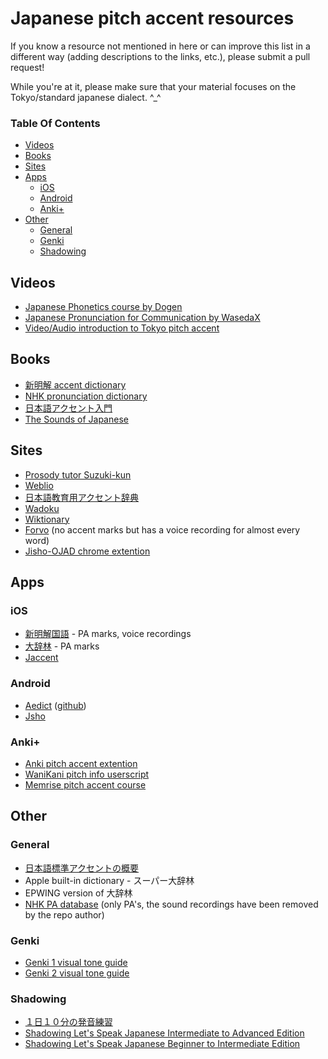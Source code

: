 # Japanese pitch accent resources

If you know a resource not mentioned in here or can improve this list in a different way (adding descriptions to the links, etc.), please submit a pull request! 

While you're at it, please make sure that your material focuses on the Tokyo/standard japanese dialect. ^_^

### Table Of Contents

- [Videos](#videos)
- [Books](#books)
- [Sites](#sites)
- [Apps](#apps)
  - [iOS](#ios)
  - [Android](#android)
  - [Anki+](#anki)
- [Other](#other)
  - [General](#general)
  - [Genki](#genki)
  - [Shadowing](#shadowing)

<!-- Generated by https://github.com/ekalinin/github-markdown-toc -->

## Videos

- [Japanese Phonetics course by Dogen](https://www.patreon.com/dogen)
- [Japanese Pronunciation for Communication by WasedaX](https://courses.edx.org/courses/course-v1:WasedaX+JPC111x+3T2016/course/)
- [Video/Audio introduction to Tokyo pitch accent](http://nihongo.hum.tmu.ac.jp/mic-j/accent/index.html)

## Books

- [新明解 accent dictionary](https://www.amazon.co.jp/%E6%96%B0%E6%98%8E%E8%A7%A3%E6%97%A5%E6%9C%AC%E8%AA%9E%E3%82%A2%E3%82%AF%E3%82%BB%E3%83%B3%E3%83%88%E8%BE%9E%E5%85%B8-%E7%AC%AC2%E7%89%88-CD%E4%BB%98%E3%81%8D-%E9%87%91%E7%94%B0%E4%B8%80-%E6%98%A5%E5%BD%A6/dp/4385136726/)
- [NHK pronunciation dictionary](https://www.amazon.co.jp/NHK-%E6%97%A5%E6%9C%AC%E8%AA%9E%E7%99%BA%E9%9F%B3%E3%82%A2%E3%82%AF%E3%82%BB%E3%83%B3%E3%83%88%E6%96%B0%E8%BE%9E%E5%85%B8/dp/4140113456/)
- [日本語アクセント入門](https://www.amazon.co.jp/%E6%97%A5%E6%9C%AC%E8%AA%9E%E3%82%A2%E3%82%AF%E3%82%BB%E3%83%B3%E3%83%88%E5%85%A5%E9%96%80-%E6%9D%BE%E6%A3%AE-%E6%99%B6%E5%AD%90/dp/4385365318/)
- [The Sounds of Japanese](https://www.amazon.co.jp/Sounds-Japanese-Audio-CD-CD-ROM/dp/0521617545/)

## Sites

- [Prosody tutor Suzuki-kun](http://www.gavo.t.u-tokyo.ac.jp/ojad/eng/phrasing/index)
- [Weblio](http://weblio.jp/)
- [日本語教育用アクセント辞典](http://accent.u-biq.org/)
- [Wadoku](https://www.wadoku.de/)
- [Wiktionary](https://en.wiktionary.org/)
- [Forvo](https://forvo.com/) (no accent marks but has a voice recording for almost every word)
- [Jisho-OJAD chrome extention](https://chrome.google.com/webstore/detail/jisho-ojad/dpaojegkimhndjkkgiaookhckojbmakd)

## Apps

### iOS

- [新明解国語](https://itunes.apple.com/cn/app/%E6%96%B0%E6%98%8E%E8%A7%A3%E5%9B%BD%E8%AA%9E%E8%BE%9E%E5%85%B8-%E7%AC%AC%E4%B8%83%E7%89%88-%E7%99%BA%E9%9F%B3%E9%9F%B3%E5%A3%B0%E4%BB%98%E3%81%8D/id946807615?mt=8) - PA marks, voice recordings
- [大辞林](https://itunes.apple.com/cn/app/%E5%A4%A7%E8%BE%9E%E6%9E%97/id299029654?mt=8) - PA marks
- [Jaccent](https://itunes.apple.com/us/app/jaccent-japanese-accent-dict/id1252200087?mt=8)

### Android

- [Aedict](http://aedict.eu/) ([github](https://github.com/mvysny/aedict/))
- [Jsho](https://play.google.com/store/apps/details?id=ric.Jsho)

### Anki+

- [Anki pitch accent extention](https://ankiweb.net/shared/info/932119536)
- [WaniKani pitch info userscript](https://community.wanikani.com/t/userscript-wanikani-pitch-info/)
- [Memrise pitch accent course](https://www.memrise.com/course/272235/japanese-pitch-accent-1-introduction/)
## Other

### General

- [日本語標準アクセントの概要](http://www5a.biglobe.ne.jp/accent/accent.htm)
- Apple built-in dictionary - スーパー大辞林
- EPWING version of 大辞林
- [NHK PA database](https://github.com/javdejong/nhk-pronunciation) (only PA's, the sound recordings have been removed by the repo author)

### Genki

- [Genki 1 visual tone guide](http://genki.japantimes.co.jp/site/reso/dl/onchou/Oncho_genki1.ver2.pdf)
- [Genki 2 visual tone guide](http://genki.japantimes.co.jp/site/reso/dl/onchou/Oncho_genki2.ver2.pdf)

### Shadowing

- [１日１０分の発音練習](https://www.amazon.co.jp/dp/4874242863/ref=cm_sw_r_cp_ep_dp_FHrwzb2MC2N2T)
- [Shadowing Let's Speak Japanese Intermediate to Advanced Edition](https://www.amazon.com/dp/4874244955/)
- [Shadowing Let's Speak Japanese Beginner to Intermediate Edition](https://www.amazon.com/dp/4874243541/)

